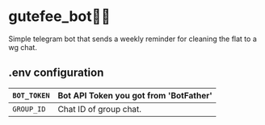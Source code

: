 # gutefee_bot🧚‍♀️

Simple telegram bot that sends a weekly reminder for cleaning the flat to a wg chat.

## .env configuration
`BOT_TOKEN` | Bot API Token you got from 'BotFather'
-|-
`GROUP_ID` | Chat ID of group chat.
